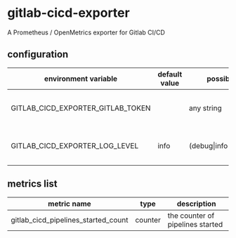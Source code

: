 # gitlab-cicd-exporter

A Prometheus / OpenMetrics exporter for Gitlab CI/CD

## configuration

| environment variable              | default value | possible values               | description                      |
|-----------------------------------|---------------|-------------------------------|----------------------------------|
| GITLAB_CICD_EXPORTER_GITLAB_TOKEN |               | any string                    | the token set to Gitlab webhooks |
| GITLAB_CICD_EXPORTER_LOG_LEVEL    | info          | (debug\|info\|warning\|error) | gitlab-cicd-exporter log level   |

## metrics list

| metric name                         | type    | description                      |
|-------------------------------------|---------|----------------------------------|
| gitlab_cicd_pipelines_started_count | counter | the counter of pipelines started |
